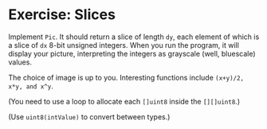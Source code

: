 # Exercise: Slices

Implement `Pic`. It should return a slice of length `dy`, each element of which is a slice of `dx` 8-bit unsigned integers. When you run the program, it will display your picture, interpreting the integers as grayscale (well, bluescale) values.

The choice of image is up to you. Interesting functions include `(x+y)/2, x*y, and x^y`.

(You need to use a loop to allocate each `[]uint8` inside the `[][]uint8`.)

(Use `uint8(intValue)` to convert between types.)